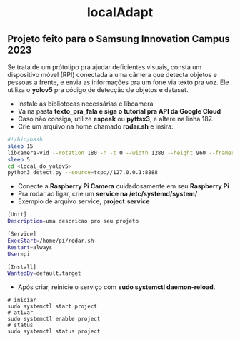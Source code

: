 <p align="center">
  <h1 align="center">localAdapt</h1>
</p>

## Projeto feito para o Samsung Innovation Campus 2023
Se trata de um prótotipo pra ajudar deficientes visuais, consta um dispositivo móvel (RPI) conectada a uma câmera que detecta objetos e pessoas a frente, e envia as informações pra um fone via texto pra voz. Ele utiliza o **yolov5** pra código de detecção de objetos e dataset.

- Instale as bibliotecas necessárias e libcamera
- Vá na pasta **texto_pra_fala e siga o tutorial pra API da Google Cloud**
- Caso não consiga, utilize **espeak** ou **pyttsx3**, e altere na linha 187.
- Crie um arquivo na home chamado **rodar.sh** e insira:
```sh
#!/bin/bash
sleep 15
libcamera-vid --rotation 180 -n -t 0 --width 1280 --height 960 --framerate 1 -->
sleep 5
cd <local_do_yolov5>
python3 detect.py --source=tcp://127.0.0.1:8888
```
- Conecte a **Raspberry Pi Camera** cuidadosamente em seu **Raspberry Pi**
- Pra rodar ao ligar, crie um **service na /etc/systemd/system/** 
- Exemplo de arquivo service, **project.service**
```sh
[Unit]
Description=uma descricao pro seu projeto

[Service]
ExecStart=/home/pi/rodar.sh
Restart=always
User=pi

[Install]
WantedBy=default.target
```

- Após criar, reinicie o serviço com **sudo systemctl daemon-reload**.

```
# iniciar 
sudo systemctl start project
# ativar
sudo systemctl enable project
# status
sudo systemctl status project
```
